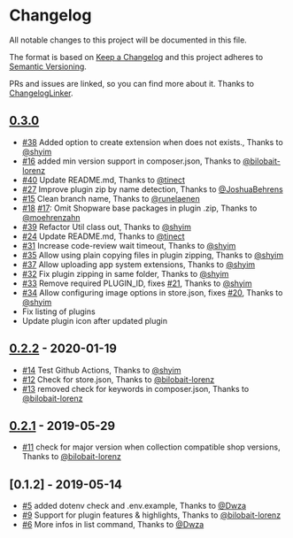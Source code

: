 # Changelog

All notable changes to this project will be documented in this file.

The format is based on [Keep a Changelog](http://keepachangelog.com/en/1.0.0/)
and this project adheres to [Semantic Versioning](http://semver.org/spec/v2.0.0.html).

PRs and issues are linked, so you can find more about it. Thanks to [ChangelogLinker](https://github.com/Symplify/ChangelogLinker).

<!-- changelog-linker -->

<!-- dumped content start -->

## [0.3.0]

- [#38] Added option to create extension when does not exists., Thanks to [@shyim]
- [#16] added min version support in composer.json, Thanks to [@bilobait-lorenz]
- [#40] Update README.md, Thanks to [@tinect]
- [#27] Improve plugin zip by name detection, Thanks to [@JoshuaBehrens]
- [#15] Clean branch name, Thanks to [@runelaenen]
- [#18] [#17]: Omit Shopware base packages in plugin .zip, Thanks to [@moehrenzahn]
- [#39] Refactor Util class out, Thanks to [@shyim]
- [#24] Update README.md, Thanks to [@tinect]
- [#31] Increase code-review wait timeout, Thanks to [@shyim]
- [#35] Allow using plain copying files in plugin zipping, Thanks to [@shyim]
- [#37] Allow uploading app system extensions, Thanks to [@shyim]
- [#32] Fix plugin zipping in same folder, Thanks to [@shyim]
- [#33] Remove required PLUGIN_ID, fixes [#21], Thanks to [@shyim]
- [#34] Allow configuring image options in store.json, fixes [#20], Thanks to [@shyim]
- Fix listing of plugins
- Update plugin icon after updated plugin

## [0.2.2] - 2020-01-19

- [#14] Test Github Actions, Thanks to [@shyim]
- [#12] Check for store.json, Thanks to [@bilobait-lorenz]
- [#13] removed check for keywords in composer.json, Thanks to [@bilobait-lorenz]

## [0.2.1] - 2019-05-29

- [#11] check for major version when collection compatible shop versions, Thanks to [@bilobait-lorenz]

## [0.1.2] - 2019-05-14

- [#5] added dotenv check and .env.example, Thanks to [@Dwza]
- [#9] Support for plugin features & highlights, Thanks to [@bilobait-lorenz]
- [#6] More infos in list command, Thanks to [@Dwza]

<!-- dumped content end -->

[#40]: https://github.com/FriendsOfShopware/FroshPluginUploader/pull/40
[#39]: https://github.com/FriendsOfShopware/FroshPluginUploader/pull/39
[#38]: https://github.com/FriendsOfShopware/FroshPluginUploader/pull/38
[#37]: https://github.com/FriendsOfShopware/FroshPluginUploader/pull/37
[#35]: https://github.com/FriendsOfShopware/FroshPluginUploader/pull/35
[#34]: https://github.com/FriendsOfShopware/FroshPluginUploader/pull/34
[#33]: https://github.com/FriendsOfShopware/FroshPluginUploader/pull/33
[#32]: https://github.com/FriendsOfShopware/FroshPluginUploader/pull/32
[#31]: https://github.com/FriendsOfShopware/FroshPluginUploader/pull/31
[#27]: https://github.com/FriendsOfShopware/FroshPluginUploader/pull/27
[#24]: https://github.com/FriendsOfShopware/FroshPluginUploader/pull/24
[#21]: https://github.com/FriendsOfShopware/FroshPluginUploader/pull/21
[#20]: https://github.com/FriendsOfShopware/FroshPluginUploader/pull/20
[#18]: https://github.com/FriendsOfShopware/FroshPluginUploader/pull/18
[#17]: https://github.com/FriendsOfShopware/FroshPluginUploader/pull/17
[#16]: https://github.com/FriendsOfShopware/FroshPluginUploader/pull/16
[#15]: https://github.com/FriendsOfShopware/FroshPluginUploader/pull/15
[#14]: https://github.com/FriendsOfShopware/FroshPluginUploader/pull/14
[#13]: https://github.com/FriendsOfShopware/FroshPluginUploader/pull/13
[#12]: https://github.com/FriendsOfShopware/FroshPluginUploader/pull/12
[#11]: https://github.com/FriendsOfShopware/FroshPluginUploader/pull/11
[#9]: https://github.com/FriendsOfShopware/FroshPluginUploader/pull/9
[#6]: https://github.com/FriendsOfShopware/FroshPluginUploader/pull/6
[#5]: https://github.com/FriendsOfShopware/FroshPluginUploader/pull/5
[@tinect]: https://github.com/tinect
[@shyim]: https://github.com/shyim
[@runelaenen]: https://github.com/runelaenen
[@moehrenzahn]: https://github.com/moehrenzahn
[@bilobait-lorenz]: https://github.com/bilobait-lorenz
[@JoshuaBehrens]: https://github.com/JoshuaBehrens
[@Dwza]: https://github.com/Dwza
[0.3.0]: https://github.com/FriendsOfShopware/FroshPluginUploader/compare/0.2.2...0.3.0
[0.2.2]: https://github.com/FriendsOfShopware/FroshPluginUploader/compare/0.2.1...0.2.2
[0.2.1]: https://github.com/FriendsOfShopware/FroshPluginUploader/compare/0.1.2...0.2.1
